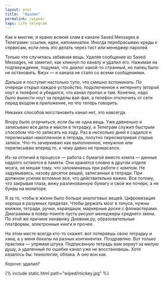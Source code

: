 ```yaml
---
layout: post
title:  "Удалил"
permalink: /wiped/
tags: life telegram
---
```


Как и многие, я храню всякий хлам в канале Saved Messages в Телеграме: ссылки, идеи, напоминалки. Иногда перебрасываю креды к сервисам, если лень это делать через гист или менеджер паролей.

Только что случилась забавная вещь. Удаляя сообщение из Saved Messages, не заметил, как кликнул по каналу и удалил его. Нажимая на подтверждение, подумал, что диалог какой-то странный, но палец было не остановить. Вжух — и канала не стало со всеми сообщениями.

<!-- more -->

Дальше я поступил настолько тупо, что смешно вспоминать. По очереди открыл каждое устройство, подключенное к интернету (второй ноут и телефон) и убедился, что канал пропал и там. Конечно, надо было вынести ноут за пределы вай-фая, а телефон отключить от сети перед входом в приложение, но что теперь говорить.

Никаких способов восстановить канал нет, это навсегда.

Впору было огорчиться, если бы не одна вещь. Уже давненько я записываю все дела и мысли в тетрадку, а Телеграм служил быстрым способом что-то записать на ходу. Раз в несколько дней я садился и переписывал накопленное в тетрадь, попутно пересматривая старые записи. Что-то зачеркиваю как выполненное, ненужное или переписываю вперед то, к чему давно не прикасался.

Из-за отличий в процессе — работа с бумагой вместо компа — данные надолго остаются в памяти. Они хранятся словно в другом отделе мозга, не мешая тому, что запоминаешь при работе с компом. Не задумываясь, назову десяток вещей, записанных в тетради. При должном усилии вспомню все, что действительно важно. Все потому, что закрывая глаза, вижу разлинованную бумагу и свой же почерк, а не буквы на мониторе.

Я за то, чтобы в жизни было больше аналоговых вещей. Цифровизация хороша в разумных пределах. Чтобы держать мозг в тонусе, нужны книжки, тетради, ручки, карандаши, маркерные доски с фломастерами. Диаграммы в повер-поинте пусть рисуют менеджеры среднего звена. По этой же причине ненавижу Дневник.ру, образовательные платформы, электронные книги и прочее.

На этом месте всегда кто-то скажет: вот потеряешь свою тетрадку и хана, а у меня бекапы на разных континентах. Поздравляю. Вот только практика — упрямая штука. Подписанную тетрадь вам вернут за милую душу, а удаленный по ошибке канал уже не восстановишь. Хотя казалось бы: технологии, облака. А оно вон как.

Короче: удалил?

{% include static.html path="wiped/mickey.jpg" %}
